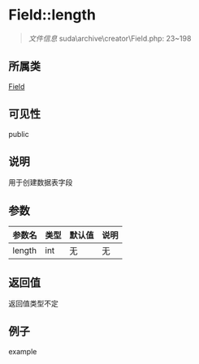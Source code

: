 # Field::length

> *文件信息* suda\archive\creator\Field.php: 23~198
## 所属类 

[Field](../Field.md)

## 可见性

  public  
## 说明

用于创建数据表字段

## 参数

 
| 参数名 | 类型 | 默认值 | 说明 |
|--------|-----|-------|-------|
 | length |  int | 无 | 无 |
## 返回值
返回值类型不定
## 例子

example